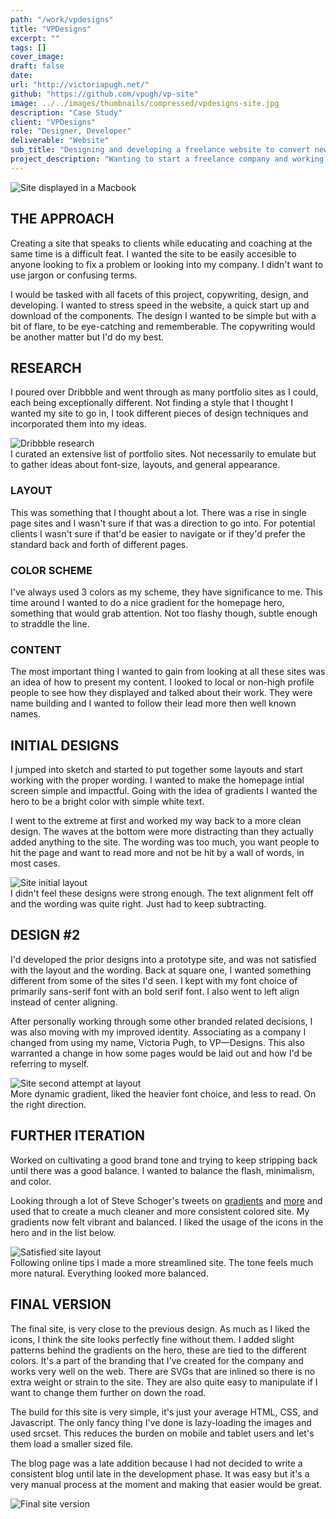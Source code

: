 ```yaml
---
path: "/work/vpdesigns"
title: "VPDesigns"
excerpt: ""
tags: []
cover_image:
draft: false
date:
url: "http://victoriapugh.net/"
github: "https://github.com/vpugh/vp-site"
image: ../../images/thumbnails/compressed/vpdesigns-site.jpg
description: "Case Study"
client: "VPDesigns"
role: "Designer, Developer"
deliverable: "Website"
sub_title: "Designing and developing a freelance website to convert new to digital customers"
project_description: "Wanting to start a freelance company and working under the royal we I wanted to create a professional site to attract businessess. This needed to be clear, concise, and a little showy."
---
```


<img src="../../images/gallery/vpdesigns/laptop-site.png" alt="Site displayed in a Macbook">

## THE APPROACH

Creating a site that speaks to clients while educating and coaching at the same time is a difficult feat. I wanted the site to be easily accesible to anyone looking to fix a problem or looking into my company. I didn't want to use jargon or confusing terms.

I would be tasked with all facets of this project, copywriting, design, and developing. I wanted to stress speed in the website, a quick start up and download of the components. The design I wanted to be simple but with a bit of flare, to be eye-catching and rememberable. The copywriting would be another matter but I'd do my best.

## RESEARCH

I poured over Dribbble and went through as many portfolio sites as I could, each being exceptionally different. Not finding a style that I thought I wanted my site to go in, I took different pieces of design techniques and incorporated them into my ideas.

<img src="../../images/gallery/vpdesigns/dribbble-portfolio.png" alt="Dribbble research">
<div class="quote">I curated an extensive list of portfolio sites. Not necessarily to emulate but to gather ideas about font-size, layouts, and general appearance.</div>

### LAYOUT

This was something that I thought about a lot. There was a rise in single page sites and I wasn't sure if that was a direction to go into. For potential clients I wasn't sure if that'd be easier to navigate or if they'd prefer the standard back and forth of different pages.

### COLOR SCHEME

I've always used 3 colors as my scheme, they have significance to me. This time around I wanted to do a nice gradient for the homepage hero, something that would grab attention. Not too flashy though, subtle enough to straddle the line.

### CONTENT

The most important thing I wanted to gain from looking at all these sites was an idea of how to present my content. I looked to local or non-high profile people to see how they displayed and talked about their work. They were name building and I wanted to follow their lead more then well known names.

## INITIAL DESIGNS

I jumped into sketch and started to put together some layouts and start working with the proper wording. I wanted to make the homepage intial screen simple and impactful. Going with the idea of gradients I wanted the hero to be a bright color with simple white text.

I went to the extreme at first and worked my way back to a more clean design. The waves at the bottom were more distracting than they actually added anything to the site. The wording was too much, you want people to hit the page and want to read more and not be hit by a wall of words, in most cases.

<img src="../../images/gallery/vpdesigns/initial-design.png" alt="Site initial layout">
<div class="quote">I didn't feel these designs were strong enough. The text alignment felt off and the wording was quite right. Just had to keep subtracting.</div>

## DESIGN #2

I'd developed the prior designs into a prototype site, and was not satisfied with the layout and the wording. Back at square one, I wanted something different from some of the sites I'd seen. I kept with my font choice of primarily sans-serif font with an bold serif font. I also went to left align instead of center aligning.

After personally working through some other branded related decisions, I was also moving with my improved identity. Associating as a company I changed from using my name, Victoria Pugh, to VP—Designs. This also warranted a change in how some pages would be laid out and how I'd be referring to myself.

<img src="../../images/gallery/vpdesigns/vpdesigns-v3.png" alt="Site second attempt at layout">
<div class="quote">More dynamic gradient, liked the heavier font choice, and less to read. On the right direction.</div>

## FURTHER ITERATION

Worked on cultivating a good brand tone and trying to keep stripping back until there was a good balance. I wanted to balance the flash, minimalism, and color.

Looking through a lot of Steve Schoger's tweets on <a href="https://twitter.com/steveschoger/status/895647278370660353">gradients</a> and <a href="https://twitter.com/i/moments/880688233641848832">more</a> and used that to create a much cleaner and more consistent colored site. My gradients now felt vibrant and balanced. I liked the usage of the icons in the hero and in the list below.

<img src="../../images/gallery/vpdesigns/vpdesigns-v4.png" alt="Satisfied site layout">
<div class="quote">Following online tips I made a more streamlined site. The tone feels much more natural. Everything looked more balanced.</div>

## FINAL VERSION

The final site, is very close to the previous design. As much as I liked the icons, I think the site looks perfectly fine without them. I added slight patterns behind the gradients on the hero, these are tied to the different colors. It's a part of the branding that I've created for the company and works very well on the web. There are SVGs that are inlined so there is no extra weight or strain to the site. They are also quite easy to manipulate if I want to change them further on down the road.

The build for this site is very simple, it's just your average HTML, CSS, and Javascript. The only fancy thing I've done is lazy-loading the images and used srcset. This reduces the burden on mobile and tablet users and let's them load a smaller sized file.

The blog page was a late addition because I had not decided to write a consistent blog until late in the development phase. It was easy but it's a very manual process at the moment and making that easier would be great.

<img src="../../images/gallery/vpdesigns/final-version-vpdesigns.png" alt="Final site version">
